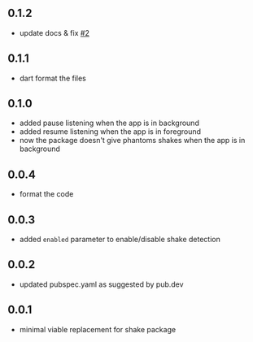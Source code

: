 ## 0.1.2
* update docs & fix [#2](https://github.com/folksable/shake_detector/issues/2)

## 0.1.1
* dart format the files

## 0.1.0
* added pause listening when the app is in background
* added resume listening when the app is in foreground
* now the package doesn't give phantoms shakes when the app is in background

## 0.0.4
* format the code

## 0.0.3
* added `enabled` parameter to enable/disable shake detection

## 0.0.2
* updated pubspec.yaml as suggested by pub.dev

## 0.0.1
* minimal viable replacement for shake package 

